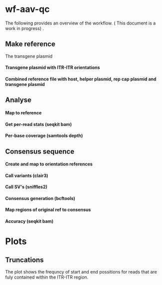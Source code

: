 # wf-aav-qc

The following provides an overview of the workflow. 
( This document is a work in progress) .


## Make reference
The transgene plasmid
#### Transgene plasmid with ITR-ITR orientations

#### Combined reference file with host, helper plasmid, rep cap plasmid and transgene plasmid



## Analyse
#### Map to reference

#### Get per-read stats (seqkit bam)

#### Per-base coverage (samtools depth)


## Consensus sequence
#### Create and map to orientation references

#### Call variants (clair3)

#### Call SV's (sniffles2)

#### Consensus generation (bcftools)

#### Map regions of original ref to consensus 

#### Accuracy (seqkit bam)

# Plots
## Truncations
The plot shows the frequncy of start and end possitions for reads that are fuly contained within the ITR-ITR region.

